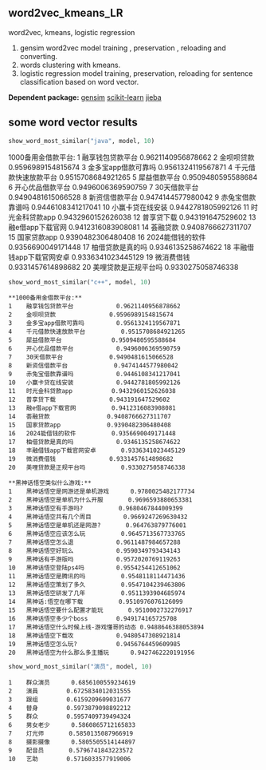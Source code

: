 ## word2vec_kmeans_LR
word2vec, kmeans, logistic regression
1. gensim word2vec model training , preservation , reloading and converting.
2. words clustering with kmeans.
3. logistic regression model training, preservation, reloading for sentence classification based on word vector.

**Dependent package:**
[gensim](https://radimrehurek.com/gensim/)
[scikit-learn](http://scikit-learn.org/stable/)
[jieba](https://github.com/fxsjy/jieba)
## some word vector results
```python
show_word_most_similar("java", model, 10)
```

1000备用金借款平台:
1    融享钱包贷款平台            0.9621140956878662
2    金呗呗贷款               0.9596989154815674
3    金多宝app借款可靠吗         0.9561324119567871
4    千元借款快速放款平台          0.9515708684921265
5    犀益借款平台              0.9509480595588684
6    开心优品借款平台            0.9496006369590759
7    30天借款平台             0.9490481615066528
8    新资信借款平台             0.9474144577980042
9    赤兔宝借款靠谱吗            0.9446108341217041
10   小赢卡贷在线安装            0.9442781805992126
11   时光金科贷款app           0.9432960152626038
12   普享贷下载               0.943191647529602
13   融e借app下载官网          0.9412316083908081
14   荟融贷款                0.9408766627311707
15   国家贷款app             0.9390482306480408
16   2024能借钱的软件          0.9356690049171448
17   柚借贷款是真的吗            0.9346135258674622
18   丰融借钱app下载官网安卓       0.9336341023445129
19   微消费借钱               0.9331457614898682
20   美哩贷款是正规平台吗          0.9330275058746338



```python
show_word_most_similar("c++", model, 10)
```

    **1000备用金借款平台:**
    1    融享钱包贷款平台            0.9621140956878662
    2    金呗呗贷款               0.9596989154815674
    3    金多宝app借款可靠吗         0.9561324119567871
    4    千元借款快速放款平台          0.9515708684921265
    5    犀益借款平台              0.9509480595588684
    6    开心优品借款平台            0.9496006369590759
    7    30天借款平台             0.9490481615066528
    8    新资信借款平台             0.9474144577980042
    9    赤兔宝借款靠谱吗            0.9446108341217041
    10   小赢卡贷在线安装            0.9442781805992126
    11   时光金科贷款app           0.9432960152626038
    12   普享贷下载               0.943191647529602
    13   融e借app下载官网          0.9412316083908081
    14   荟融贷款                0.9408766627311707
    15   国家贷款app             0.9390482306480408
    16   2024能借钱的软件          0.9356690049171448
    17   柚借贷款是真的吗            0.9346135258674622
    18   丰融借钱app下载官网安卓       0.9336341023445129
    19   微消费借钱               0.9331457614898682
    20   美哩贷款是正规平台吗          0.9330275058746338
    
    **黑神话悟空类似什么游戏:**
    1    黑神话悟空是网游还是单机游戏      0.9780025482177734
    2    黑神话悟空是单机为什么开服       0.9696593880653381
    3    黑神话悟空有手游吗?          0.9680467844009399
    4    黑神话悟空共有几个周目         0.9669247269630432
    5    黑神话悟空是单机还是网游?       0.964763879776001
    6    黑神话悟空应该怎么玩          0.9645713567733765
    7    黑神话悟空怎么退            0.9611487984657288
    8    黑神话悟空好玩么            0.9590349793434143
    9    黑神话有手游版吗            0.9572020769119263
    10   黑神话悟空登陆ps4吗         0.9554254412651062
    11   黑神话悟空是腾讯的吗          0.9548118114471436
    12   黑神话悟空策划了多久          0.9547104239463806
    13   黑神话悟空研发了几年          0.9511393904685974
    14   黑神话:悟空在哪下载          0.9510976076126099
    15   黑神话悟空要什么配置才能玩       0.9510002732276917
    16   黑神话悟空多少个boss        0.949174165725708
    17   黑神话悟空什么时候上线-游戏懂哥的动态 0.9488646388053894
    18   黑神话悟空下载攻            0.9480547308921814
    19   黑神话悟空怎么玩?           0.9456764459609985
    20   黑神话悟空为什么那么多主播玩      0.9427462220191956



```python
show_word_most_similar("演员", model, 10)
```

    1    群众演员      0.6856100559234619
    2    演員        0.6725834012031555
    3    跟组        0.6159209609031677
    4    替身        0.5973879098892212
    5    群众        0.5957409739494324
    6    男女老少      0.5860865712165833
    7    灯光师       0.5850135087966919
    8    摄影摄像      0.5805505514144897
    9    配音员       0.5796741843223572
    10   艺助        0.5716033577919006

